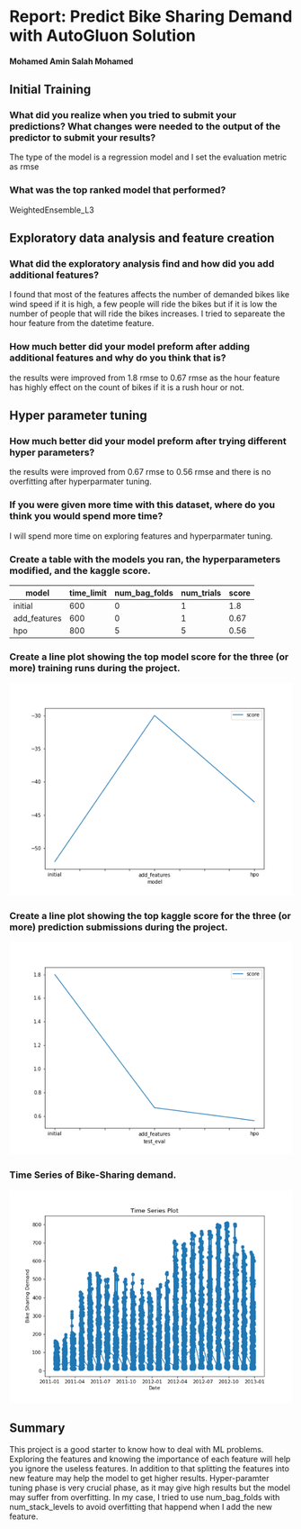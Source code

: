 # Report: Predict Bike Sharing Demand with AutoGluon Solution
#### Mohamed Amin Salah Mohamed

## Initial Training
### What did you realize when you tried to submit your predictions? What changes were needed to the output of the predictor to submit your results?
The type of the model is a regression model and I set the evaluation metric as rmse

### What was the top ranked model that performed?
WeightedEnsemble_L3

## Exploratory data analysis and feature creation
### What did the exploratory analysis find and how did you add additional features?
I found that most of the features affects the number of demanded bikes like wind speed if it is high, a few people will ride the bikes but if it is low the number of people that will ride the bikes increases. I tried to separeate the hour feature from the datetime feature.

### How much better did your model preform after adding additional features and why do you think that is?
the results were improved from 1.8 rmse to 0.67 rmse as the hour feature has highly effect on the count of bikes if it is a rush hour or not. 

## Hyper parameter tuning
### How much better did your model preform after trying different hyper parameters?
the results were improved from 0.67 rmse to 0.56 rmse and there is no overfitting after hyperparmater tuning.

### If you were given more time with this dataset, where do you think you would spend more time?
I will spend more time on exploring features and hyperparmater tuning.

### Create a table with the models you ran, the hyperparameters modified, and the kaggle score.
|model|time_limit|num_bag_folds|num_trials|score|
|--|--|--|--|--|
|initial|600|0|1|1.8|
|add_features|600|0|1|0.67|
|hpo|800|5|5|0.56|

### Create a line plot showing the top model score for the three (or more) training runs during the project.


![model_train_score.png](img/model_train_score.png)

### Create a line plot showing the top kaggle score for the three (or more) prediction submissions during the project.

![model_test_score.png](img/model_test_score.png)

### Time Series of Bike-Sharing demand.
![Bike_Sharing_Demand_Time_Series_Plot.png](img/Bike_Sharing_Demand_Time_Series_Plot.png)

## Summary
This project is a good starter to know how to deal with ML problems. Exploring the features and knowing the importance of each feature will help you ignore the useless features. In addition to that splitting the features into new feature may help the model to get higher results. Hyper-paramter tuning phase is very crucial phase, as it may give high results but the model may suffer from overfitting. In my case, I tried to use num_bag_folds with num_stack_levels to avoid overfitting that happend when I add the new feature.